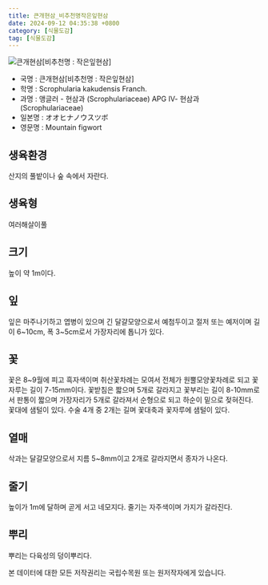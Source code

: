 ```yaml
---
title: 큰개현삼_비추천명작은잎현삼
date: 2024-09-12 04:35:38 +0800
category: [식물도감]
tag: [식물도감]
---
```




![큰개현삼[비추천명 : 작은잎현삼]](/fileUpload/plants/basic/Scrophulariaceae/Scrophularia/16034/1_th2.jpg)
- 국명 : 큰개현삼[비추천명 : 작은잎현삼]
- 학명 : Scrophularia kakudensis Franch.
- 과명 : 앵글러 - 현삼과 (Scrophulariaceae) APG Ⅳ- 현삼과 (Scrophulariaceae)
- 일본명 : オオヒナノウスツボ
- 영문명 : Mountain figwort


## 생육환경
산지의 풀밭이나 숲 속에서 자란다.
## 생육형
여러해살이풀
## 크기
높이 약 1m이다.
## 잎
잎은 마주나기하고 엽병이 있으며 긴 달걀모양으로서 예첨두이고 절저 또는 예저이며 길이 6~10cm, 폭 3~5cm로서 가장자리에 톱니가 있다.
## 꽃
꽃은 8~9월에 피고 흑자색이며 취산꽃차례는 모여서 전체가 원뿔모양꽃차례로 되고 꽃자루는 길이 7-15mm이다. 꽃받침은 짧으며 5개로 갈라지고 꽃부리는 길이 8-10mm로서 판통이 짧으며 가장자리가  5개로 갈라져서 순형으로 되고 하순이 밑으로 젖혀진다. 꽃대에 샘털이 있다. 수술 4개 중 2개는 길며 꽃대축과 꽃자루에 샘털이 있다.
## 열매
삭과는 달걀모양으로서 지름 5~8mm이고 2개로 갈라지면서 종자가 나온다.
## 줄기
높이가 1m에 달하며 곧게 서고 네모지다. 줄기는 자주색이며 가지가 갈라진다.
## 뿌리
뿌리는 다육성의 덩이뿌리다.






본 데이터에 대한 모든 저작권리는 국립수목원 또는 원저작자에게 있습니다.
